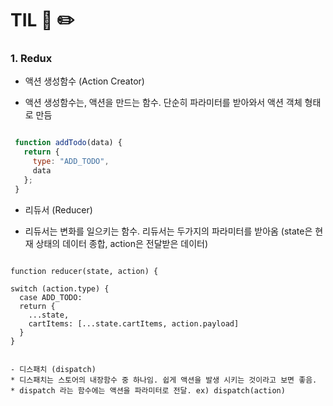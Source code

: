 # TIL 📖 ✏️
     

 ### 1. Redux
 
  - 액션 생성함수 (Action Creator)
   * 액션 생성함수는, 액션을 만드는 함수. 단순히 파라미터를 받아와서 액션 객체 형태로 만듬
   
   ```javascript
  
    function addTodo(data) {
      return {
        type: "ADD_TODO",
        data
      };
    }
   ```
   
  - 리듀서 (Reducer)
   * 리듀서는 변화를 일으키는 함수. 리듀서는 두가지의 파라미터를 받아옴 (state은 현재 상태의 데이터 종합, action은 전달받은 데이터)

     ```javascript
    function reducer(state, action) {

    switch (action.type) {
      case ADD_TODO:
      return {
        ...state,
        cartItems: [...state.cartItems, action.payload]
      }
    }
   ```
   
  - 디스패치 (dispatch)
   * 디스패치는 스토어의 내장함수 중 하나임. 쉽게 액션을 발생 시키는 것이라고 보면 좋음.
   * dispatch 라는 함수에는 액션을 파라미터로 전달. ex) dispatch(action) 
   


